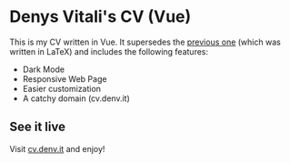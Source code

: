 # Denys Vitali's CV (Vue)

This is my CV written in Vue. It supersedes the [previous one](https://github.com/denysvitali/cv)
(which was written in LaTeX) and includes the following features:

- Dark Mode
- Responsive Web Page
- Easier customization
- A catchy domain (cv.denv.it)

## See it live

Visit [cv.denv.it](https://cv.denv.it) and enjoy!